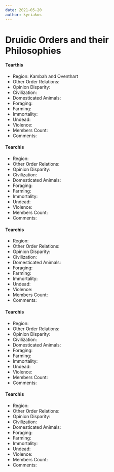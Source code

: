 ```yaml
---
date: 2021-05-20
author: kyriakos
---
```

# Druidic Orders and their Philosophies

#### Tearthis



* Region: Kambah and Oventhart
* Other Order Relations:
* Opinion Disparity:
* Civilization:
* Domesticated Animals:
* Foraging:
* Farming:
* Immortality:
* Undead:
* Violence:
* Members Count:
* Comments:

#### Tearchis



* Region:
* Other Order Relations:
* Opinion Disparity:
* Civilization:
* Domesticated Animals:
* Foraging:
* Farming:
* Immortality:
* Undead:
* Violence:
* Members Count:
* Comments:

#### Tearchis



* Region:
* Other Order Relations:
* Opinion Disparity:
* Civilization:
* Domesticated Animals:
* Foraging:
* Farming:
* Immortality:
* Undead:
* Violence:
* Members Count:
* Comments:

#### Tearchis



* Region:
* Other Order Relations:
* Opinion Disparity:
* Civilization:
* Domesticated Animals:
* Foraging:
* Farming:
* Immortality:
* Undead:
* Violence:
* Members Count:
* Comments:

#### Tearchis



* Region:
* Other Order Relations:
* Opinion Disparity:
* Civilization:
* Domesticated Animals:
* Foraging:
* Farming:
* Immortality:
* Undead:
* Violence:
* Members Count:
* Comments:



